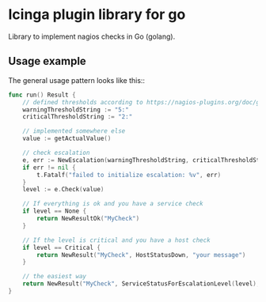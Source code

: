 # Icinga plugin library for go

Library to implement nagios checks in Go (golang).

## Usage example

The general usage pattern looks like this::

```go
func run() Result {
    // defined thresholds according to https://nagios-plugins.org/doc/guidelines.html
    warningThresholdString := "5:"
    criticalThresholdString := "2:"

    // implemented somewhere else
    value := getActualValue()

    // check escalation
    e, err := NewEscalation(warningThresholdString, criticalThresholdString)
    if err != nil {
        t.Fatalf("failed to initialize escalation: %v", err)
    }
    level := e.Check(value)

    // If everything is ok and you have a service check
    if level == None {
        return NewResultOk("MyCheck")
    }

    // If the level is critical and you have a host check
    if level == Critical {
        return NewResult("MyCheck", HostStatusDown, "your message")
    }

    // the easiest way
    return NewResult("MyCheck", ServiceStatusForEscalationLevel(level), "your message")
}
```